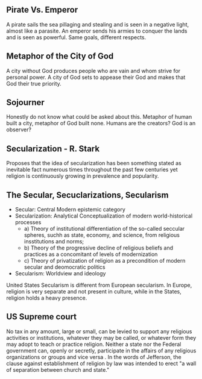 ## Pirate Vs. Emperor

A pirate sails the sea pillaging and stealing and is seen in a negative light, almost like a parasite. An emperor sends his armies to conquer the lands and is seen as powerful. Same goals, different respects.

## Metaphor of the City of God

A city without God produces people who are vain and whom strive for personal power. A city of God sets to appease their God and makes that God their true priority.

## Sojourner

Honestly do not know what could be asked about this.
Metaphor of human built a city, metaphor of God built none.
Humans are the creators? God is an observer?

## Secularization - R. Stark

Proposes that the idea of secularization has been something stated as inevitable fact numerous times throughout the past few centuries yet religion is continuously growing in prevalence and popularity.

## The Secular, Secuclarizations, Secularism

- Secular: Central Modern epistemic category
- Secularization: Analytical Conceptualization of modern world-historical processes
    - a) Theory of institutional differentiation of the so-called seccular spheres, suchh as state, economy, and science, from religious insstitutions and norms; 
    - b) Theory of the progressive decline of religious beliefs and practices as a concomitant of levels of modernization
    - c) Theory of privatization of religion as a precondition of modern secular and deomocratic politics
- Secularism: Worldview and ideology

United States Secularism is different from European secularism. In Europe, religion is very separate and not present in culture, while in the States, religion holds a heavy presence.

## US Supreme court

No tax in any amount, large or small, can be levied to support any religious activities or institutions, whatever they may be called, or whatever form they may adopt to teach or practice religion. Neither a state nor the Federal government can, openly or secretly, participate in the affairs of any religious organizations or groups and vice versa . In the words of Jefferson, the clause against establishment of religion by law was intended to erect "a wall of separation between church and state."

